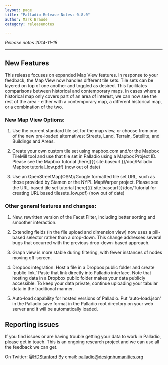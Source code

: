 ```yaml
---
layout: page
title: "Palladio Release Notes: 0.8.0"
author: Mark Braude
category: releasenotes

---
```

<!-- date: 2014-11-18 11:34:22
categories: release-notes
published: true
tags: front
excerpt: "New features and bug fixes in release 0.8.0" -->

*Release notes 2014-11-18*

----

## New Features

This release focuses on expanded Map View features. In response to your feedback, the Map View now handles different tile sets. Tile sets can be layered on top of one another and toggled as desired. This facilitates comparisons between historical and contemporary maps. In cases where a historical map only covers part of an area of interest, we can now see the rest of the area - either with a contemporary map, a different historical map, or a combination of the two.

### New Map View Options:

1.	Use the current standard tile set for the map view, or choose from one of the new pre-loaded alternatives: Streets, Land, Terrain, Satellite, and Buildings and Areas. 

2.	Create your own custom tile set using mapbox.com and/or the Mapbox TileMill tool and use that tile set in Palladio using a Mapbox Project ID. Please see the Mapbox tutorial [here]({{ site.baseurl }}/doc/Palladio Mapbox tutorial_low.pdf) (now out of date)

3.	Use an OpenStreetMap(OSM)/Google formatted tile set URL, such as those provided by Stamen or the NYPL MapWarper project. Please see the URL-based tile set tutorial [here]({{ site.baseurl }}/doc/Tutorial for creating URL based tilesets_low.pdf) (now out of date)

### Other general features and changes:


1. New, rewritten version of the Facet Filter, including better sorting and smoother interaction.

2. Extending fields (in the file upload and dimension view) now uses a pill-based selector rather than a drop-down. This change addresses several bugs that occurred with the previous drop-down-based approach.

3. Graph view is more stable during filtering, with fewer instances of nodes moving off-screen.

4. Dropbox integration. Host a file in a Dropbox public folder and create 'public link.' Paste that link directly into Palladio interface. Note that hosting data in a Dropbox public folder makes your data publicly accessible. To keep your data private, continue uploading your tabular data in the traditional manner.

5. Auto-load capability for hosted versions of Palladio. Put 'auto-load.json' in the Palladio save format in the Palladio root directory on your web server and it will be automatically loaded.

## Reporting issues

If you find issues or are having trouble getting your data to work in Palladio, please get in touch. This is an ongoing research project and we can use all the feedback we can get.

On Twitter: [@HDStanford](http://twitter.com/HDStanford)
By email: <a href="mailto:palladio@designhumanities.org">palladio@designhumanities.org</a>
